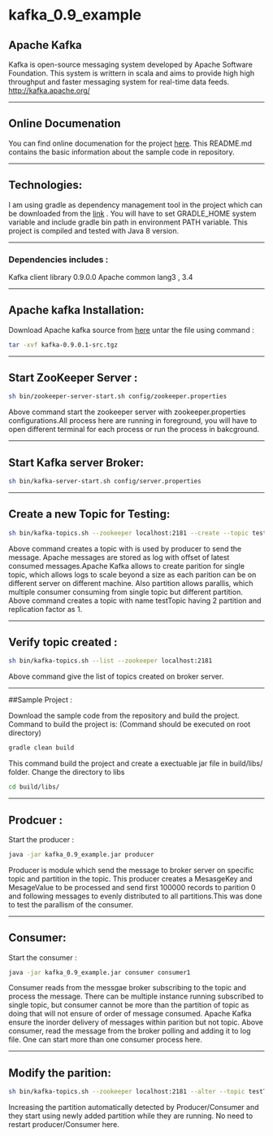 # kafka_0.9_example

## Apache Kafka 
Kafka is open-source messaging system developed by Apache Software Foundation. This system is writtern in scala and aims to provide high
high throughput and faster messaging system for real-time data feeds. http://kafka.apache.org/

---

## Online Documenation
You can find online documenation for the project [here](http://kafka.apache.org/documentation.html). This README.md contains the basic information about the sample code in repository.

---

## Technologies:
I am using gradle as dependency management tool in the project which can be downloaded from the [link](http://gradle.org/gradle-download/) .
You will have to set GRADLE_HOME system variable and include gradle bin path in environment PATH variable.
This project is compiled and tested with Java 8 version.

---

### Dependencies includes :

Kafka client library 0.9.0.0
Apache common lang3 , 3.4

---

## Apache kafka Installation:
Download Apache kafka source from [here](http://kafka.apache.org/downloads.html)
untar the file using command : 

```sh
tar -xvf kafka-0.9.0.1-src.tgz 
```
----
## Start ZooKeeper Server :
```sh
sh bin/zookeeper-server-start.sh config/zookeeper.properties
```
Above command start the zookeeper server with zookeeper.properties configurations.All process here are running in foreground, you will have to open different terminal for each process or run the process in bakcground.

---

## Start Kafka server Broker:
```sh
sh bin/kafka-server-start.sh config/server.properties
```
---
## Create a new Topic for Testing:
```sh
sh bin/kafka-topics.sh --zookeeper localhost:2181 --create --topic testTopic --partitions 2 --replication-factor 1
```

Above command creates a topic with is used by producer to send the message. Apache messages are stored as log with 
offset of latest consumed messages.Apache Kafka allows to create parition for single topic, which allows logs to scale beyond a size as
each parition can be on different server on different machine. Also partition allows parallis, which multiple consumer consuming from
single topic but different partition.
Above command creates a topic with name testTopic having 2 partition and replication factor as 1.

---

## Verify topic created :
```sh
sh bin/kafka-topics.sh --list --zookeeper localhost:2181
```
Above command give the list of topics created on broker server.

---

##Sample Project :

Download the sample code from the repository and build the project. Command to build the project is: 
(Command should be executed on root directory)
```sh
gradle clean build
```
This command build the project and create a exectuable jar file in build/libs/ folder. Change the directory to libs
```sh
cd build/libs/
```

---

## Prodcuer :
Start the producer :
```sh
java -jar kafka_0.9_example.jar producer
```
Producer is module which send the message to broker server on specific topic and partition in the topic. This producer creates a MesasgeKey
and MesageValue to be processed and send first 100000 records to parition 0 and following messages to evenly distributed to all partitions.This was done to test the parallism of the consumer.

---

## Consumer:
Start the consumer :
```sh
java -jar kafka_0.9_example.jar consumer consumer1
```
Consumer reads from the messgae broker subscribing to the topic and process the message. There can be multiple instance running subscribed 
to single topic, but consumer cannot be more than the partition of topic as doing that will not ensure of order of message consumed.
Apache Kafka ensure the inorder delivery of messages within parition but not topic.
Above consumer, read the message from the broker polling and adding it to log file.
One can start more than one consumer process here.

---

## Modify the parition:
```sh
sh bin/kafka-topics.sh --zookeeper localhost:2181 --alter --topic testTopic --partitions 3
```
Increasing the partition automatically detected by Producer/Consumer and they start using newly added partition while they are running.
No need to restart producer/Consumer here.



